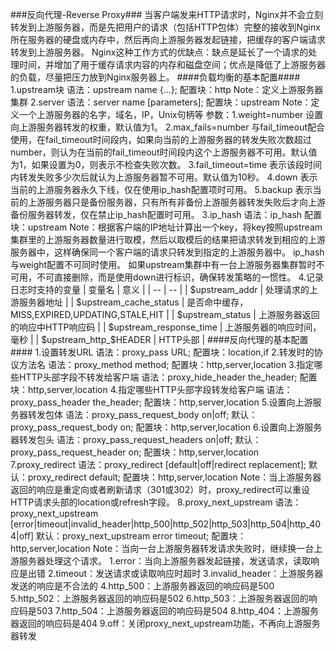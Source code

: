 ###反向代理-Reverse Proxy###
	当客户端发来HTTP请求时，Nginx并不会立刻转发到上游服务器，而是先把用户的请求（包括HTTP包体）完整的接收到Nginx所在服务器的硬盘或内存中，然后再向上游服务器发起链接，把缓存的客户端请求转发到上游服务器。
	Nginx这种工作方式的优缺点：缺点是延长了一个请求的处理时间，并增加了用于缓存请求内容的内存和磁盘空间；优点是降低了上游服务器的负载，尽量把压力放到Nginx服务器上。
####负载均衡的基本配置####
	1.upstream块
		语法：upstream name {...};
		配置块：http
		Note：定义上游服务器集群
	2.server
		语法：server name [parameters];
		配置块：upstream
		Note：定义一个上游服务器的名字，域名，IP，Unix句柄等
		参数：1.weight=number 设置向上游服务器转发的权重，默认值为1。
			2.max_fails=number 与fail_timeout配合使用，在fail_timeout时间段内，如果向当前的上游服务器的转发失败次数超过number，则认为在当前的fail_timeout时间段内这个上游服务器不可用。默认值为1，如果设置为0，则表示不检查失败次数。
			3.fail_timeout=time 表示该段时间内转发失败多少次后就认为上游服务器暂不可用。默认值为10秒。
			4.down 表示当前的上游服务器永久下线，仅在使用ip_hash配置项时可用。
			5.backup 表示当前的上游服务器只是备份服务器，只有所有非备份上游服务器转发失败后才向上游备份服务器转发，仅在禁止ip_hash配置时可用。
	3.ip_hash
		语法：ip_hash
		配置块：upstream
		Note：根据客户端的IP地址计算出一个key，将key按照upstream集群里的上游服务器数量进行取模，然后以取模后的结果把请求转发到相应的上游服务器中，这样确保同一个客户端的请求只转发到指定的上游服务器中。
		ip_hash与weight配置不可同时使用。
		如果upstream集群中有一台上游服务器集群暂时不可用，不可直接删除，而是使用down进行标识，确保转发策略的一惯性。
	4.记录日志时支持的变量
		| 变量名 | 意义 |
		| -- | -- |
		| $upstream_addr | 处理请求的上游服务器地址 |
		| $upstream_cache_status | 是否命中缓存，MISS,EXPIRED,UPDATING,STALE,HIT |
		| $upstream_status | 上游服务器返回的响应中HTTP响应码 |
		| $upstream_response_time | 上游服务器的响应时间，毫秒 |
		| $upstream_http_$HEADER | HTTP头部 |
####反向代理的基本配置####
	1.设置转发URL
		语法：proxy_pass URL;
		配置块：location,if
	2.转发时的协议方法名
		语法：proxy_method method;
		配置块：http,server,location
	3.指定哪些HTTP头部字段不转发给客户端
		语法：proxy_hide_header the_header;
		配置块：http,server,location
	4.指定哪些HTTP头部字段转发给客户端
		语法：proxy_pass_header the_header;
		配置块：http,server,location
	5.设置向上游服务器转发包体
		语法：proxy_pass_request_body on|off;
		默认：proxy_pass_request_body on;
		配置块：http,server,location
	6.设置向上游服务器转发包头
		语法：proxy_pass_request_headers on|off;
		默认：proxy_pass_request_header on;
		配置块：http,server,location
	7.proxy_redirect
		语法：proxy_redirect [default|off|redirect replacement];
		默认：proxy_redirect default;
		配置块：http,server,location
		Note：当上游服务器返回的响应是重定向或者刷新请求（301或302）时，proxy_redirect可以重设HTTP请求头部的location或refresh字段。
	8.proxy_next_upstream
		语法：proxy_next_upstream [error|timeout|invalid_header|http_500|http_502|http_503|http_504|http_404|off]
		默认：proxy_next_upstream error timeout;
		配置块：http,server,location
		Note：当向一台上游服务器转发请求失败时，继续换一台上游服务器处理这个请求。
			1.error：当向上游服务器发起链接，发送请求，读取响应是出错
			2.timeout：发送请求或读取响应时超时
			3.invalid_header：上游服务器发送的响应是不合法的
			4.http_500：上游服务器返回的响应码是500
			5.http_502：上游服务器返回的响应码是502
			6.http_503：上游服务器返回的响应码是503
			7.http_504：上游服务器返回的响应码是504
			8.http_404：上游服务器返回的响应码是404
			9.off：关闭proxy_next_upstream功能，不再向上游服务器转发